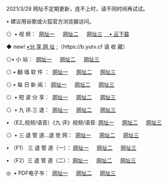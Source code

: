 <p>2021/3/28  网址不定期更新，连不上时，请不同时间再试试。
<p>• 建议用谷歌或火狐官方浏览器访问。
<p>◎  • 视 频： 
<a href="http://hgu.guitarhaven.com/" target="_blank">网址一</a> 　 
<a href="http://hsp.guitarhaven.com/" target="_blank">网址二</a> 　 
<a href="http://hsp.guitarhaven.com/b.html" target="_blank">网址三</a>
<a href="https://yadi.sk/d/d0sUeAOpal3njw" target="_blank">　• 云下载 </a></p>
<p>◆ new! <a href="http://hpl.guitarhaven.com/a.html">•分 享 网 址</a> ;（https://b.yutv.cf 请 收 藏） </p>

<p>◎•  小 站：  
<a href="http://hgu.guitarhaven.com/f.html" target="_blank">网址一</a> 　 
<a href="http://hsp.guitarhaven.com/h.html" target="_blank">网址二</a> 　 
<a href="http://hsp.guitarhaven.com/k/" target="_blank">网址三</a></p><p>

<p>◎  • 翻 墙 软 件 ：  
<a href="http://hgu.guitarhaven.com/ff/" target="_blank">网址一</a> 　 
<a href="http://hsp.guitarhaven.com/s/read/a1_nd.html" target="_blank">网址二</a> 　 
<a href="http://hsp.guitarhaven.com/ff/index.html" target="_blank">网址三</a></p>
<p>◎  • 每 日 新 闻：  
<a href="http://hgu.guitarhaven.com/day/" target="_blank">网址一</a> 　 
<a href="http://hsp.guitarhaven.com/day/" target="_blank">网址二</a> 　 
<a href="http://hsp.guitarhaven.com/day/index.html" target="_blank">网址三</a></p>
<p>◎   • 短 波 分 享：  
<a href="http://hgu.guitarhaven.com/h/" target="_blank">网址一</a> 　 
<a href="http://hsp.guitarhaven.com/h/" target="_blank">网址二</a> 　 
<a href="http://hsp.guitarhaven.com/h/index.html" target="_blank">网址三</a></p>
<p>◎   • 九 评.三 退：  
<a href="http://hgu.guitarhaven.com/t/" target="_blank">网址一</a> 　 
<a href="http://hsp.guitarhaven.com/v2/index.html" target="_blank">网址二</a> 　 
<a href="http://hsp.guitarhaven.com/tt/index.html" target="_blank">网址三</a> 　</p>
<p>  • （E2_视频/语音）《九 评》视频/语音: 
<a href="http://hgu.guitarhaven.com/7738.html" target="_blank">网址一</a> 　 
<a href="http://hsp.guitarhaven.com/7614.html" target="_blank">网址二</a> 　 
<a href="http://hsp.guitarhaven.com/7633.html" target="_blank">网址三</a></p>
<p>◎   • 三 退 管 道...退 党 网：  
<a href="http://hgu.guitarhaven.com/go/td1.html" target="_blank">网址一</a> 　 
<a href="http://hsp.guitarhaven.com/go/td2.html" target="_blank">网址二</a> 　 
<a href="http://hsp.guitarhaven.com/go/td3.html" target="_blank">网址三</a></p>
<p>  • （F1） 三 退 管 道（一）： 
<a href="http://hgu.guitarhaven.com/dd/" target="_blank">网址一</a> 　 
<a href="http://hsp.guitarhaven.com/s/read/a1_tdx.html" target="_blank">网址二</a> 　 
<a href="http://hsp.guitarhaven.com/dd/" target="_blank">网址三</a></p>
<p>  • （F2）三 退 管 道（二）： 
<a href="http://hsp.guitarhaven.com/d/" target="_blank">网址一</a> 　 
<a href="http://hgu.guitarhaven.com/d/index.html" target="_blank">网址二</a> 　 
<a href="http://hsp.guitarhaven.com/d/" target="_blank">网址三</a></p>
<p>◎   • PDF电子书：  
<a href="http://hgu.guitarhaven.com/p/" target="_blank">网址一</a> 　 
<a href="http://hsp.guitarhaven.com/p/index.html" target="_blank">网址二</a> 　 
<a href="http://hsp.guitarhaven.com/p/" target="_blank">网址三</a></p>

